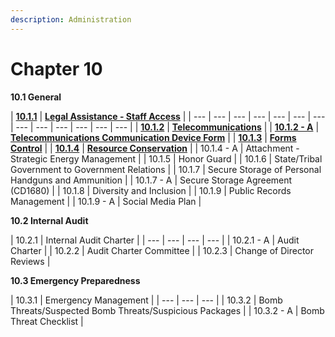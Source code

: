 ```yaml
---
description: Administration
---
```


# Chapter 10



 **10.1 General ​​** 

| [**10.1.1**](10.1.1-legal-assistance.md) | [**Legal Assistance - Staff Access**](10.1.1-legal-assistance.md) |
| --- | --- | --- | --- | --- | --- | --- | --- | --- | --- | --- | --- | --- |
| [**10.1.2**](10.1.2-telecommunications/) | [**Telecommunications**](10.1.2-telecommunications/) |
| [**10.1.2 - A**](10.1.2-telecommunications/telecommunications-attachment.md) | [**Telecommunications Communication Device Form​**](10.1.2-telecommunications/telecommunications-attachment.md) |
| [**10.1.3**](10.1.3-forms-control.md) | [**Forms Control**](10.1.3-forms-control.md) |
| [**10.1.4**](10.1.4-resource-conservation/) | [**Resource Conservation**](10.1.4-resource-conservation/) |
| 10.1.4​ - A | Attachment - Strategic Energy Management |
| 10.1.5 | Honor Guard |
| 10.1.6  | State/Tribal Government to Government Relations |
| ​10.1.7 | ​Secure Storage of Personal Handguns and Ammunition |
| ​10.1.7 - A | ​Secure Storage Agreement \(CD1680\) |
| 10.1.8​ | ​Diversity and Inclusion |
| 10.1.9​ | ​Public Records Management |
| ​10.1.9 - A | Social Media Plan |

**10.2 Internal Audit**

| 10.2.1 | Internal Audit Charter |
| --- | --- | --- | --- |
| 10.2.1 - A | Audit Charter |
| 10.2.2 | ​Audit Charter Committee |
| 10.2.3​ | ​Change of Director Reviews |

**10.3 Emergency Preparedness**

| 10.3.1 | Emergency Management |
| --- | --- | --- |
| 10.3.2 | Bomb Threats/Suspected Bomb Threats/Suspicious Packages |
| 10.3.2 - A | ​  Bomb Threat Checklist |



